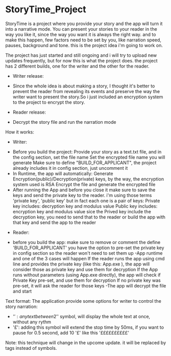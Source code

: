 # StoryTime_Project

StoryTime is a project where you provide your story and the app will turn it into a narrative mode.
You can present your stories to your reader in the way you like it, since the way you want it is always the right way.
and to make this happen, few factors need to be set by you, like narration speed, pauses, background and tone.
this is the project idea i'm going to work on.

The project has just started and still ongoing and i will try to upload new updates frequently, but for now this is what the project does.
the project has 2 different builds, one for the writer and the other for the reader.
+ Writer release:
 - Since the whole idea is about making a story, I thought it's better to prevent the reader from revealing its events and preserve the way the writer want to present the story.So i just included an encryption system to the project to encrypt the story.
+ Reader release:
 - Decrypt the story file and run the narration mode

How it works:
+ Writer:
 - Before you build the project:
    Provide your story as a text.txt file, and in the config section, set the file name
    Set the encrypted file name you will generate
    Make sure to define "BUILD_FOR_APPLICANT", the project already includes it in config section, just uncomment it
 - In Runtime, the app will automatically: 
    Generate Encryption(public)/Decryption(private) keys, by the way, the encryption system used is RSA
    Encrypt the file and generate the encrypted file
 - After running the App and before you close it make sure to save the keys and send the private key to the reader. i'm using those terms 'private key', 'public key' but in fact each one is a pair of keys:
   Private key includes: decryption key and modulus value
   Public key includes: encryption key and modulus value
   sice the Prived key include the decryption key, you need to send that to the reader or build the app with that key and send the app to the reader
+ Reader:
 - before you build the app:
   make sure to remove or comment the define 'BUILD_FOR_APPLICANT'
   you have the option to pre-set the private key in config section so the reader won't need to set them up
 -App runtime and one of the 3 cases will happen
   If the reader runs the app using cmd line and provides the private key (like this: App.exe <decryption key> <modulus value>), the app will consider those as private key and use them for decryption
   If the App runs without parameters (using App.exe directly), the app will check if Private Key pre-set, and use them for decryption
   If no private key was pre-set, it will ask the reader for those keys
 -The app will decrypt the file and start


Text format:
The application provide some options for writer to control the story narration:
 + '$': any text between 2 '$' symbol, will display the whole text at once, without any rythm
 + '£': adding this symbol will extend the stop time by 50ms, if you want to pause for 0.5 second, add 10 '£' like this '££££££££££'

Note: this technique will change in the upcome update. it will be replaced by tags instead of symbols.